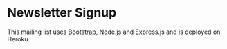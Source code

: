 # Newsletter Signup
This mailing list uses Bootstrap, Node.js and Express.js and is deployed on Heroku.
